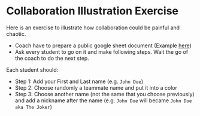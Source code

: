 # Collaboration Illustration Exercise

Here is an exercise to illustrate how collaboration could be painful and chaotic.

- Coach have to prepare a public google sheet document (Example [here](https://docs.google.com/document/d/1k3HAQohWrRWvofghbBkZ1LLACyh-mizV0urjVM9rvO8/edit?usp=sharing))
- Ask every student to go on it and make following steps. Wait the go of the coach to do the next step.

Each student should:
- Step 1: Add your First and Last name (e.g. `John Doe`)
- Step 2: Choose randomly a teammate name and put it into a color
- Step 3: Choose another name (not the same that you choose previously) and add a nickname after the name (e.g. `John Doe` will became `John Doe aka The Joker`)
